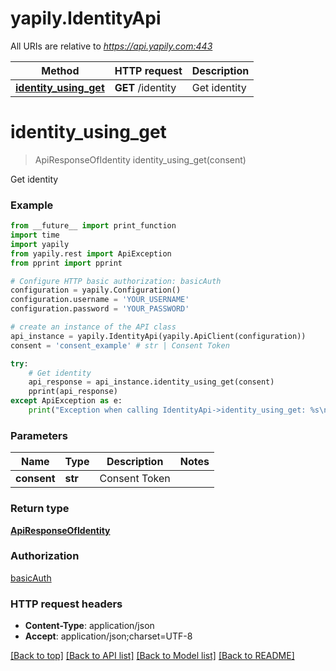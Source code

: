 # yapily.IdentityApi

All URIs are relative to *https://api.yapily.com:443*

Method | HTTP request | Description
------------- | ------------- | -------------
[**identity_using_get**](IdentityApi.md#identity_using_get) | **GET** /identity | Get identity


# **identity_using_get**
> ApiResponseOfIdentity identity_using_get(consent)

Get identity

### Example
```python
from __future__ import print_function
import time
import yapily
from yapily.rest import ApiException
from pprint import pprint

# Configure HTTP basic authorization: basicAuth
configuration = yapily.Configuration()
configuration.username = 'YOUR_USERNAME'
configuration.password = 'YOUR_PASSWORD'

# create an instance of the API class
api_instance = yapily.IdentityApi(yapily.ApiClient(configuration))
consent = 'consent_example' # str | Consent Token

try:
    # Get identity
    api_response = api_instance.identity_using_get(consent)
    pprint(api_response)
except ApiException as e:
    print("Exception when calling IdentityApi->identity_using_get: %s\n" % e)
```

### Parameters

Name | Type | Description  | Notes
------------- | ------------- | ------------- | -------------
 **consent** | **str**| Consent Token | 

### Return type

[**ApiResponseOfIdentity**](ApiResponseOfIdentity.md)

### Authorization

[basicAuth](../README.md#basicAuth)

### HTTP request headers

 - **Content-Type**: application/json
 - **Accept**: application/json;charset=UTF-8

[[Back to top]](#) [[Back to API list]](../README.md#documentation-for-api-endpoints) [[Back to Model list]](../README.md#documentation-for-models) [[Back to README]](../README.md)

